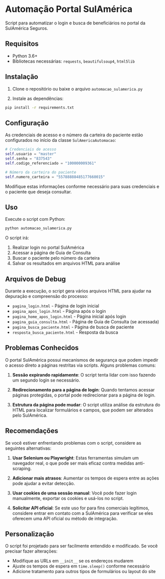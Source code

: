 # Automação Portal SulAmérica

Script para automatizar o login e busca de beneficiários no portal da SulAmérica Seguros.

## Requisitos

- Python 3.6+
- Bibliotecas necessárias: `requests`, `beautifulsoup4`, `html5lib`

## Instalação

1. Clone o repositório ou baixe o arquivo `automacao_sulamerica.py`

2. Instale as dependências:

```bash
pip install -r requirements.txt
```

## Configuração

As credenciais de acesso e o número da carteira do paciente estão configurados no início da classe `SulAmericaAutomacao`:

```python
# Credenciais de acesso
self.usuario = "master"
self.senha = "837543"
self.codigo_referenciado = "100000009361"

# Número da carteira do paciente
self.numero_carteira = "55788888485177660015"
```

Modifique estas informações conforme necessário para suas credenciais e o paciente que deseja consultar.

## Uso

Execute o script com Python:

```bash
python automacao_sulamerica.py
```

O script irá:

1. Realizar login no portal SulAmérica
2. Acessar a página de Guia de Consulta
3. Buscar o paciente pelo número da carteira
4. Salvar os resultados em arquivos HTML para análise

## Arquivos de Debug

Durante a execução, o script gera vários arquivos HTML para ajudar na depuração e compreensão do processo:

- `pagina_login.html` - Página de login inicial
- `pagina_apos_login.html` - Página após o login
- `pagina_home_apos_login.html` - Página inicial após login
- `pagina_guia_consulta.html` - Página de Guia de Consulta (se acessada)
- `pagina_busca_paciente.html` - Página de busca de paciente
- `resposta_busca_paciente.html` - Resposta da busca

## Problemas Conhecidos

O portal SulAmérica possui mecanismos de segurança que podem impedir o acesso direto a páginas restritas via scripts. Alguns problemas comuns:

1. **Sessão expirando rapidamente**: O script tenta lidar com isso fazendo um segundo login se necessário.

2. **Redirecionamento para a página de login**: Quando tentamos acessar páginas protegidas, o portal pode redirecionar para a página de login.

3. **Estrutura da página pode mudar**: O script utiliza análise da estrutura do HTML para localizar formulários e campos, que podem ser alterados pelo SulAmérica.

## Recomendações

Se você estiver enfrentando problemas com o script, considere as seguintes alternativas:

1. **Usar Selenium ou Playwright**: Estas ferramentas simulam um navegador real, o que pode ser mais eficaz contra medidas anti-scraping.

2. **Adicionar mais atrasos**: Aumentar os tempos de espera entre as ações pode ajudar a evitar detecção.

3. **Usar cookies de uma sessão manual**: Você pode fazer login manualmente, exportar os cookies e usá-los no script.

4. **Solicitar API oficial**: Se este uso for para fins comerciais legítimos, considere entrar em contato com a SulAmérica para verificar se eles oferecem uma API oficial ou método de integração.

## Personalização

O script foi projetado para ser facilmente entendido e modificado. Se você precisar fazer alterações:

- Modifique as URLs em `__init__` se os endereços mudarem
- Ajuste os tempos de espera em `time.sleep()` conforme necessário
- Adicione tratamento para outros tipos de formulários ou layout do site

